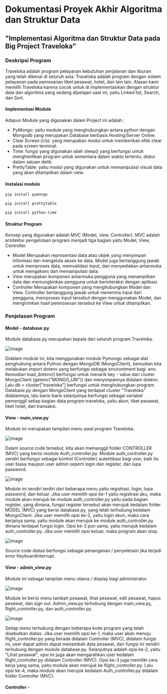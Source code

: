 # Dokumentasi Proyek Akhir Algoritma dan Struktur Data
## "Implementasi Algoritma dan Struktur Data pada Big Project Traveloka"

### Deskripsi Program

Traveloka adalah program pelayanan kebutuhan perjalanan dan liburan yang telah dikenal di seluruh asia. Traveloka adalah program dengan sistem pelayanan pada pemesanan
tiket pesawat, hotel, dan lain lain. Alasan kami memilih Traveloka karena cocok untuk di implementasikan dengan struktur data dan algoritma yang sedang dipelajari saat ini,
yaitu Linked list, Search, dan Sort. 

#### Implementasi Module

Adapun Module yang digunakan dalam Project ini adalah :

* PyMongo: yaitu module yang menghubungkan antara python dengan Mongodb yang merupakan Database berbasis Hosting/Server Online.
* Clear Screen (cls): yang merupakan modul untuk memberikan efek clear pada screen terminal.
* Time: fungsi yang digunakan ialah sleep() yang berfungsi untuk menghentikan program untuk sementara dalam waktu tertentu, diatur dalam satuan detik.
* PrettyTable: yaitu modul yang digunakan untuk memanipulasi visual data yang akan ditampilkan dalam view.

#### Instalasi module

```bash
pip install pymongo
```

```bash
pip install prettytable
```

```bash
pip install python-time
```
#### Struktur Program

Konsep yang digunakan adalah MVC (Model, view, Controller). MVC adalah arsitektur pengelolaan program menjadi tiga bagian yaitu Model, View, Controller.

* Model Merupakan representasi data atau objek yang menyimpan informasi dan mengelola akses ke data. Model juga bertanggung jawab untuk memproses data, memvalidasi input, dan menyediakan antarmuka untuk mengakses dan memanipulasi data.
* View merupakan komponen antarmuka pengguna yang menampilkan data dan memungkinkan pengguna untuk berinteraksi dengan aplikasi. 
* Controller Merupakan komponen yang menghubungkan Model dan View. Controller bertanggung jawab untuk menerima input dari pengguna, 
memproses input tersebut dengan menggunakan Model, 
dan mengirimkan hasil pemrosesan tersebut ke View untuk ditampilkan.

### Penjelasan Program 
#### Model - database.py
Module database.py merupakan kepala dari seluruh program Traveloka. 

![image](https://user-images.githubusercontent.com/126738691/231100003-1a25ce9f-03d9-4ac6-88a0-8eaf58374d48.png) 

Didalam module ini, kita menggunakan module Pymongo sebagai alat penghubung antara Python dengan MongoDB (MongoClient), kemudian kita melakukan import dotenv yang berfungsi sebagai environtment bagi .env. 
Kemudian load_dotenv() berfungsi untuk menarik key - value dari cluster MongoClient (getenv("MONGO_URI")) dan menyimpannya didalam dotenv. 
Lalu db = cluster["traveloka"] berfungsi untuk menghubungkan program Database.py dengan MongoClient yang terdapat cluster "Traveloka" didalamnya, lalu baris-baris selanjutnya berfungsi sebagai variabel pemanggil setiap bagian data program traveloka, yaitu akun, tiket pesawat, tiket hotel, dan transaksi.

#### View - main_view.py
Module ini merupakan tampilan menu awal program Traveloka.

![image](https://user-images.githubusercontent.com/126738691/231107335-02c9fa7a-4d00-4a63-8ebc-0364f816aa85.png)

Dalam source code tersebut, kita akan memanggil folder CONTROLLER (MVC) yang berisi module Auth_controller.py. Module auth_controller.py sendiri berfungsi sebagai 
kontrol (Controller) autentikasi bagi user, baik itu user biasa maupun user admin seperti login dan register, dan lupa password.

![image](https://user-images.githubusercontent.com/126738691/231109813-e90dc7fc-c9c2-42d2-9fdd-8c76f5886e41.png)

Module ini sendiri terdiri dari beberapa menu yaitu registrasi, login, lupa password, dan keluar. Jika user memilih opsi ke-1 yaitu registrasi aku, maka module 
akan merujuk ke module auth_controller.py yaitu pada bagian register, yang dimana, fungsi register tersebut akan merujuk kedalam folder MODEL (MVC) yang berisi
database.py, yang telah terhubung kedalam MongoClient. Jika user memilih opsi ke-2, yaitu login akun, maka cara kerjanya sama, yaitu module akan merujuk ke module
auth_controller.py dimana terdapat fungsi login. Opsi ke-3 pun sama, yaitu merujuk kedalam auth_controller.py. Jika user memilih opsi keluar, maka program akan stop.

![image](https://user-images.githubusercontent.com/126738691/231112187-eb29b891-4740-4302-addb-7fe89331660f.png)

Source code diatas berfungsi sebagai penanganan / penyelesain jika terjadi error KeyboardInterrupt.

#### View - admin_view.py
Module ini sebagai tampilan menu utama / display bagi administrator.

![image](https://user-images.githubusercontent.com/126738691/231103225-fb1cd0ed-3aad-4451-8a3c-251da80fa0d2.png)

Module ini berisi menu tambah pesawat, lihat pesawat, edit pesawat, hapus pesawat, dan sign out. Admin_view.py terhubung dengan main_view.py, flight_controller.py, dan auth_controller.py.

![image](https://user-images.githubusercontent.com/126738691/231104731-ce9bb993-148d-4828-9ea8-bb27d675cbab.png)

Setiap menu terhubung dengan beberapa kode program yang telah disebutkan diatas. Jika user memilih opsi ke-1, maka user akan menuju flight_controller.py yang berada
didalam Controller (MVC), didalam fungsi ini, user dapat admin dapat menambah data pesawat, dan fungsi ini sendiri terhubung dengan module database.py. Selanjutnya
adalah opsi ke-2, yaitu "Lihat pesawat", opsi ini juga akan mengarahkan user kedalam flight_controller.py didalam Controller (MVC). Opsi ke-3 juga memiliki cara kerja
yang sama, yaitu module akan merujuk ke flight_controller.py. Lalu opsi ke-4, maka module akan merujuk kedalam Auth_controller.py didalam folder Controller (MVC).

#### Controller - 





